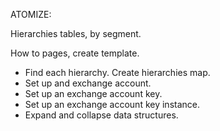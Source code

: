 ATOMIZE:

Hierarchies tables, by segment.

How to pages, create template.

* Find each hierarchy. Create hierarchies map.
* Set up and exchange account.
* Set up an exchange account key.
* Set up an exchange account key instance.
* Expand and collapse data structures.